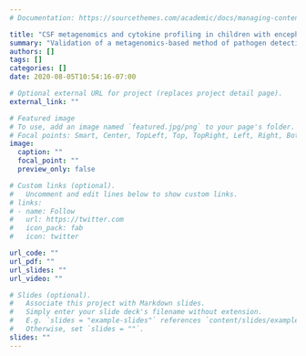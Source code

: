 ```yaml
---
# Documentation: https://sourcethemes.com/academic/docs/managing-content/

title: "CSF metagenomics and cytokine profiling in children with encephalitis"
summary: "Validation of a metagenomics-based method of pathogen detection in encephalitis, and using cytokine and chemokine profiles to differentiate subtypes of encephalitis"
authors: []
tags: []
categories: []
date: 2020-08-05T10:54:16-07:00

# Optional external URL for project (replaces project detail page).
external_link: ""

# Featured image
# To use, add an image named `featured.jpg/png` to your page's folder.
# Focal points: Smart, Center, TopLeft, Top, TopRight, Left, Right, BottomLeft, Bottom, BottomRight.
image:
  caption: ""
  focal_point: ""
  preview_only: false

# Custom links (optional).
#   Uncomment and edit lines below to show custom links.
# links:
# - name: Follow
#   url: https://twitter.com
#   icon_pack: fab
#   icon: twitter

url_code: ""
url_pdf: ""
url_slides: ""
url_video: ""

# Slides (optional).
#   Associate this project with Markdown slides.
#   Simply enter your slide deck's filename without extension.
#   E.g. `slides = "example-slides"` references `content/slides/example-slides.md`.
#   Otherwise, set `slides = ""`.
slides: ""
---
```

